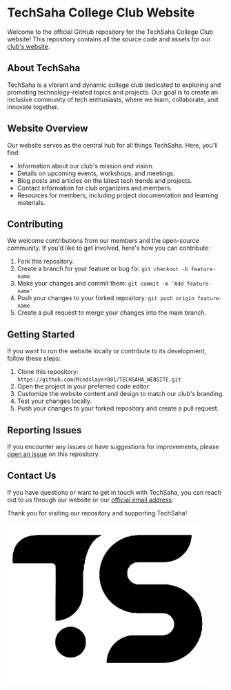 # TechSaha College Club Website

Welcome to the official GitHub repository for the TechSaha College Club website! This repository contains all the source code and assets for our [club's website](https://mindslayer001.github.io/TECHSAHA_WEBSITE/).

## About TechSaha
TechSaha is a vibrant and dynamic college club dedicated to exploring and promoting technology-related topics and projects. Our goal is to create an inclusive community of tech enthusiasts, where we learn, collaborate, and innovate together.

## Website Overview
Our website serves as the central hub for all things TechSaha. Here, you'll find:

- Information about our club's mission and vision.
- Details on upcoming events, workshops, and meetings.
- Blog posts and articles on the latest tech trends and projects.
- Contact information for club organizers and members.
- Resources for members, including project documentation and learning materials.

## Contributing
We welcome contributions from our members and the open-source community. If you'd like to get involved, here's how you can contribute:

1. Fork this repository.
2. Create a branch for your feature or bug fix: `git checkout -b feature-name`
3. Make your changes and commit them: `git commit -m 'Add feature-name'`
4. Push your changes to your forked repository: `git push origin feature-name`
5. Create a pull request to merge your changes into the main branch.

## Getting Started
If you want to run the website locally or contribute to its development, follow these steps:

1. Clone this repository: `https://github.com/Mindslayer001/TECHSAHA_WEBSITE.git`
2. Open the project in your preferred code editor.
3. Customize the website content and design to match our club's branding.
4. Test your changes locally.
5. Push your changes to your forked repository and create a pull request.

## Reporting Issues
If you encounter any issues or have suggestions for improvements, please [open an issue](https://github.com/Mindslayer001/TECHSAHA_WEBSITE/issues) on this repository.

## Contact Us
If you have questions or want to get in touch with TechSaha, you can reach out to us through our website or our [official email address](mailto:manisankarchintagunti@gmail.com).

Thank you for visiting our repository and supporting TechSaha!

![TechSaha Logo](https://github.com/Mindslayer001/TECHSAHA_WEBSITE/blob/main/logo.png)
